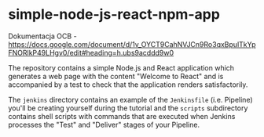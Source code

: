 # simple-node-js-react-npm-app

Dokumentacja OCB - https://docs.google.com/document/d/1v_OYCT9CahNVJCn9Ro3qxBpulTkYpFNORlkP49LHgv0/edit#heading=h.ubs9acddd9w0

The repository contains a simple Node.js and React application which generates
a web page with the content "Welcome to React" and is accompanied by a test to
check that the application renders satisfactorily.

The `jenkins` directory contains an example of the `Jenkinsfile` (i.e. Pipeline)
you'll be creating yourself during the tutorial and the `scripts` subdirectory
contains shell scripts with commands that are executed when Jenkins processes
the "Test" and "Deliver" stages of your Pipeline.
